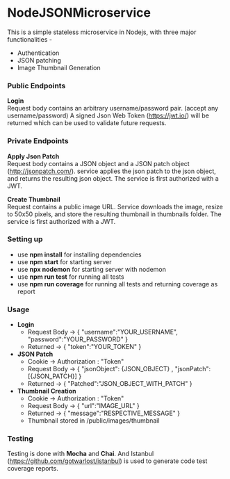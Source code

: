 # NodeJSONMicroservice

This is a simple stateless microservice in Nodejs, with three major functionalities -

- Authentication
- JSON patching
- Image Thumbnail Generation

### Public Endpoints

**Login**<br>
Request body contains an arbitrary username/password pair. (accept any username/password)
A signed Json Web Token (https://jwt.io/) will be returned which can be used to validate future requests.

### Private Endpoints

**Apply Json Patch**<br>
Request body contains a JSON object and a JSON patch object (http://jsonpatch.com/).
service applies the json patch to the json object, and returns the resulting json object.
The service is first authorized with a JWT.

**Create Thumbnail**<br>
Request contains a public image URL.
Service downloads the image, resize to 50x50 pixels, and store the resulting thumbnail in thumbnails folder.
The service is first authorized with a JWT.

### Setting up

- use **npm install** for installing dependencies
- use **npm start** for starting server
- use **npx nodemon** for starting server with nodemon
- use **npm run test** for running all tests
- use **npm run coverage** for running all tests and returning coverage as report

### Usage

- **Login**
  - Request Body -> { "username":"YOUR_USERNAME", "password":"YOUR_PASSWORD" }
  - Returned -> { "token":"YOUR_TOKEN" }
- **JSON Patch**
  - Cookie -> Authorization : "Token"
  - Request Body -> { "jsonObject": {JSON_OBJECT} , "jsonPatch": [{JSON_PATCH}] }
  - Returned -> { "Patched":"JSON_OBJECT_WITH_PATCH" }
- **Thumbnail Creation**
  - Cookie -> Authorization : "Token"
  - Request Body -> { "url":"IMAGE_URL" }
  - Returned -> { "message":"RESPECTIVE_MESSAGE" }
  - Thumbnail stored in /public/images/thumbnail

### Testing

Testing is done with **Mocha** and **Chai**.
And Istanbul (https://github.com/gotwarlost/istanbul) is used to generate code test coverage reports.
